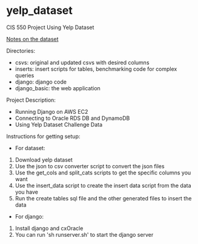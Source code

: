 # yelp_dataset
CIS 550 Project Using Yelp Dataset

[Notes on the dataset](https://github.com/Yelp/dataset-examples)

Directories:
- csvs: original and updated csvs with desired columns
- inserts: insert scripts for tables, benchmarking code for complex queries
- django: django code
- django_basic: the web application

Project Description:
- Running Django on AWS EC2
- Connecting to Oracle RDS DB and DynamoDB
- Using Yelp Dataset Challenge Data

Instructions for getting setup:
- For dataset:
1. Download yelp dataset
2. Use the json to csv converter script to convert the json files
3. Use the get_cols and split_cats scripts to get the specific columns you want
4. Use the insert_data script to create the insert data script from the data you have
5. Run the create tables sql file and the other generated files to insert the data

- For django:
1. Install django and cxOracle
2. You can run 'sh runserver.sh' to start the django server
